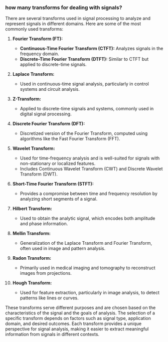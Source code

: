 

### how many transforms for dealing with signals?

There are several transforms used in signal processing to analyze and represent signals in different domains. Here are some of the most commonly used transforms:

1. **Fourier Transform (FT):**
   - **Continuous-Time Fourier Transform (CTFT):** Analyzes signals in the frequency domain.
   - **Discrete-Time Fourier Transform (DTFT):** Similar to CTFT but applied to discrete-time signals.

2. **Laplace Transform:**
   - Used in continuous-time signal analysis, particularly in control systems and circuit analysis.

3. **Z-Transform:**
   - Applied to discrete-time signals and systems, commonly used in digital signal processing.

4. **Discrete Fourier Transform (DFT):**
   - Discretized version of the Fourier Transform, computed using algorithms like the Fast Fourier Transform (FFT).

5. **Wavelet Transform:**
   - Used for time-frequency analysis and is well-suited for signals with non-stationary or localized features.
   - Includes Continuous Wavelet Transform (CWT) and Discrete Wavelet Transform (DWT).

6. **Short-Time Fourier Transform (STFT):**
   - Provides a compromise between time and frequency resolution by analyzing short segments of a signal.

7. **Hilbert Transform:**
   - Used to obtain the analytic signal, which encodes both amplitude and phase information.

8. **Mellin Transform:**
   - Generalization of the Laplace Transform and Fourier Transform, often used in image and pattern analysis.

9. **Radon Transform:**
   - Primarily used in medical imaging and tomography to reconstruct images from projections.

10. **Hough Transform:**
    - Used for feature extraction, particularly in image analysis, to detect patterns like lines or curves.

These transforms serve different purposes and are chosen based on the characteristics of the signal and the goals of analysis. The selection of a specific transform depends on factors such as signal type, application domain, and desired outcomes. Each transform provides a unique perspective for signal analysis, making it easier to extract meaningful information from signals in different contexts.
